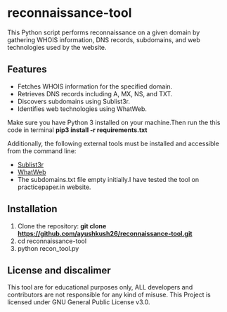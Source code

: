 # reconnaissance-tool

This Python script performs reconnaissance on a given domain by gathering WHOIS information, DNS records, subdomains, and web technologies used by the website.

## **Features**

- Fetches WHOIS information for the specified domain.
- Retrieves DNS records including A, MX, NS, and TXT.
- Discovers subdomains using Sublist3r.
- Identifies web technologies using WhatWeb.

Make sure you have Python 3 installed on your machine.Then run the this code in terminal
**pip3 install -r requirements.txt**

Additionally, the following external tools must be installed and accessible from the command line:

- [Sublist3r](https://github.com/aboul3la/Sublist3r)
- [WhatWeb](https://github.com/urbanadventurer/WhatWeb)
- The subdomains.txt file empty initially.I have tested the tool on practicepaper.in website.

## Installation

1. Clone the repository: **git clone https://github.com/ayushkush26/reconnaissance-tool.git**
2. cd reconnaissance-tool
3. python recon_tool.py


## License and discalimer

This tool are for educational purposes only, ALL developers and contributors are not responsible for any kind of misuse. This Project is licensed under GNU General Public License v3.0.
